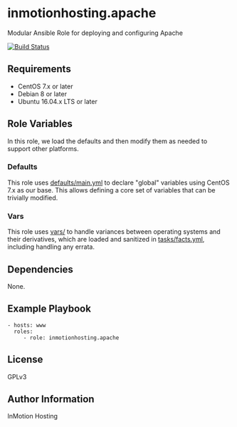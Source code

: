 inmotionhosting.apache
=========

Modular Ansible Role for deploying and configuring Apache

[![Build Status](https://travis-ci.org/inmotionhosting/ansible-role-apache.png?branch=master)](https://travis-ci.org/inmotionhosting/ansible-role-apache)

Requirements
------------

* CentOS 7.x or later
* Debian 8 or later
* Ubuntu 16.04.x LTS or later

Role Variables
--------------
In this role, we load the defaults and then modify them as needed to
support other platforms.

### Defaults
This role uses [defaults/main.yml](defaults/main.yml) to declare
"global" variables using CentOS 7.x as our base.  This allows defining
a core set of variables that can be trivially modified.

### Vars
This role uses [vars/](vars/) to handle variances between operating
systems and their derivatives, which are loaded and sanitized in
[tasks/facts.yml](tasks/facts.yml), including handling any errata.

Dependencies
------------

None.

Example Playbook
----------------

    - hosts: www
      roles:
         - role: inmotionhosting.apache

License
-------

GPLv3

Author Information
------------------

InMotion Hosting
